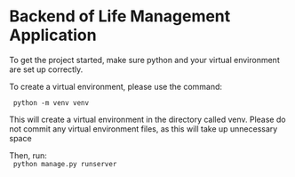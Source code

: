 # Backend of Life Management Application
To get the project started, make sure python and your virtual environment are set up correctly.

To create a virtual environment, please use the command:

<code> python -m venv venv </code>

This will create a virtual environment in the directory called venv. Please do not commit any virtual environment files, as this will take up unnecessary space

Then, run:  
<code> python manage.py runserver </code>